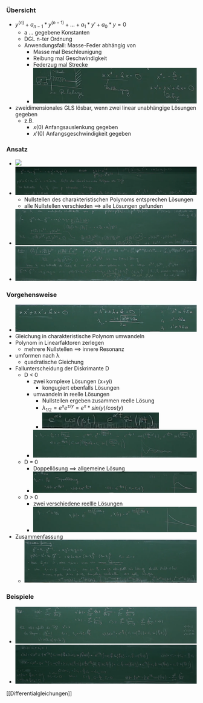 ### Übersicht
+ $y^{(n)}+a_{n-1}*y^{(n-1)}+...+a_1*y'+a_0*y=0$
	+ a ... gegebene Konstanten
	+ DGL n-ter Ordnung
	+ Anwendungsfall: Masse-Feder abhängig von
		+ Masse mal Beschleunigung
		+ Reibung mal Geschwindigkeit
		+ Federzug mal Strecke
		+ ![](Pasted%20image%2020220413095615.png)
+ zweidimensionales GLS lösbar, wenn zwei linear unabhängige Lösungen gegeben
	+ z.B.
		+ $x(0)$ Anfangsauslenkung gegeben
		+ $x'(0)$ Anfangsgeschwindigkeit gegeben
	
### Ansatz
+ ![](Pasted%20image%2020220427141810.png)
+ ![](Pasted%20image%2020220427142310.png)
	+ Nullstellen des charakteristischen Polynoms entsprechen Lösungen
	+ alle Nullstellen verschieden ==> alle Lösungen gefunden
+ ![](Pasted%20image%2020220427143038.png)
+ ![](Pasted%20image%2020220427143648.png)

### Vorgehensweise
+ ![](Pasted%20image%2020220427145109.png)
+ Gleichung in charakteristische Polynom umwandeln
+ Polynom in Linearfaktoren zerlegen
	+ mehrere Nullstellen ==> innere Resonanz
+ umformen nach λ
	+ quadratische Gleichung
+ Fallunterscheidung der Diskrimante D
	+ D < 0
		+ zwei komplexe Lösungen (x+yi)
			+ kongugiert ebenfalls Lösungen
		+ umwandeln in reelle Lösungen
			+ Nullstellen ergeben zusammen reelle Lösung
			+ $λ_{1/2}=e^xe^{±iy} = e^x*sin(y)/cos(y)$
			+ ![](Pasted%20image%2020220427145926.png)
		+ ![](Pasted%20image%2020220427145359.png)
	+ D = 0
		+ Doppellösung ==> allgemeine Lösung
		+ ![](Pasted%20image%2020220427145410.png)
	+ D > 0
		+ zwei verschiedene reellle Lösungen
		+ ![](Pasted%20image%2020220427145416.png)
+ Zusammenfassung
	+ ![](Pasted%20image%2020220427150013.png)

### Beispiele
+ ![](Pasted%20image%2020220427150842.png)
+ ![](Pasted%20image%2020220427151157.png)
	

[[Differentialgleichungen]]